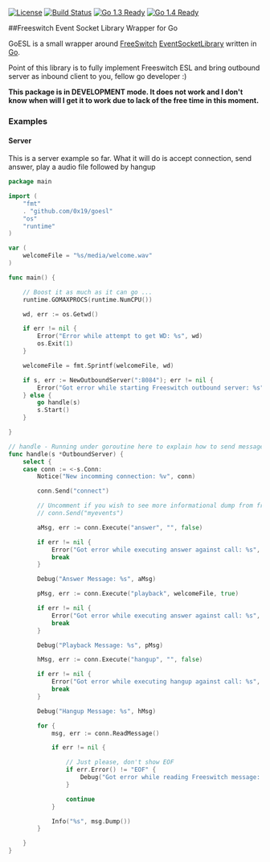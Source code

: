 [![License](http://img.shields.io/badge/license-MIT-blue.svg?style=flat)](https://github.com/0x19/gotostruct/tree/master/LICENSE)
[![Build Status](https://travis-ci.org/0x19/goesl.svg)](https://travis-ci.org/0x19/goesl)
[![Go 1.3 Ready](https://img.shields.io/badge/Go%201.3-Ready-green.svg?style=flat)]()
[![Go 1.4 Ready](https://img.shields.io/badge/Go%201.4-Ready-green.svg?style=flat)]()

##Freeswitch Event Socket Library Wrapper for Go

GoESL is a small wrapper around [FreeSwitch](https://freeswitch.org/) [EventSocketLibrary](https://wiki.freeswitch.org/wiki/Event_Socket_Library) written in [Go](http://golang.org).

Point of this library is to fully implement Freeswitch ESL and bring outbound server as inbound client to you, fellow go developer :)

**This package is in DEVELOPMENT mode. It does not work and I don't know when will I get it to work due to lack of the free time in this moment.** 


### Examples


#### Server

This is a server example so far. What it will do is accept connection, send answer, play a audio file followed by hangup

```go
package main

import (
	"fmt"
	. "github.com/0x19/goesl"
	"os"
	"runtime"
)

var (
	welcomeFile = "%s/media/welcome.wav"
)

func main() {

	// Boost it as much as it can go ...
	runtime.GOMAXPROCS(runtime.NumCPU())

	wd, err := os.Getwd()

	if err != nil {
		Error("Error while attempt to get WD: %s", wd)
		os.Exit(1)
	}

	welcomeFile = fmt.Sprintf(welcomeFile, wd)

	if s, err := NewOutboundServer(":8084"); err != nil {
		Error("Got error while starting Freeswitch outbound server: %s", err)
	} else {
		go handle(s)
		s.Start()
	}

}

// handle - Running under goroutine here to explain how to send message, receive message and in general dump stuff out
func handle(s *OutboundServer) {
	select {
	case conn := <-s.Conn:
		Notice("New incomming connection: %v", conn)

		conn.Send("connect")

		// Uncomment if you wish to see more informational dump from freeswitch
		// conn.Send("myevents")

		aMsg, err := conn.Execute("answer", "", false)

		if err != nil {
			Error("Got error while executing answer against call: %s", err)
			break
		}

		Debug("Answer Message: %s", aMsg)

		pMsg, err := conn.Execute("playback", welcomeFile, true)

		if err != nil {
			Error("Got error while executing answer against call: %s", err)
			break
		}

		Debug("Playback Message: %s", pMsg)

		hMsg, err := conn.Execute("hangup", "", false)

		if err != nil {
			Error("Got error while executing hangup against call: %s", err)
			break
		}

		Debug("Hangup Message: %s", hMsg)

		for {
			msg, err := conn.ReadMessage()

			if err != nil {

				// Just please, don't show EOF
				if err.Error() != "EOF" {
					Debug("Got error while reading Freeswitch message: %s", err)
				}

				continue
			}

			Info("%s", msg.Dump())
		}

	}
}
```
